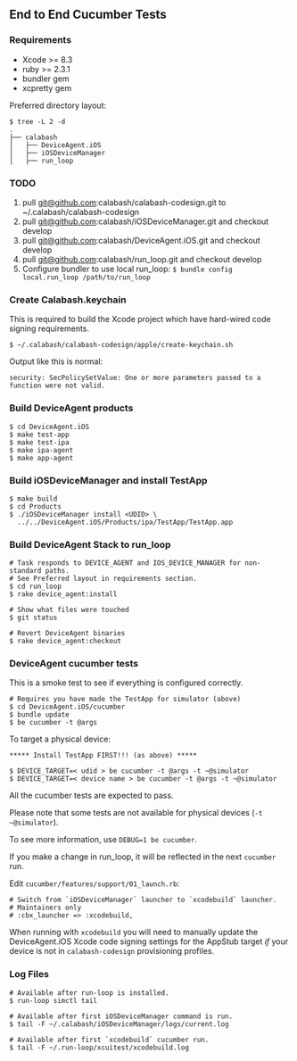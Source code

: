 ## End to End Cucumber Tests

### Requirements

* Xcode >= 8.3
* ruby >= 2.3.1
* bundler gem
* xcpretty gem

Preferred directory layout:

```
$ tree -L 2 -d
.
├── calabash
│   ├── DeviceAgent.iOS
│   ├── iOSDeviceManager
│   ├── run_loop
```

### TODO

1. pull git@github.com:calabash/calabash-codesign.git to ~/.calabash/calabash-codesign
2. pull git@github.com:calabash/iOSDeviceManager.git and checkout develop
3. pull git@github.com:calabash/DeviceAgent.iOS.git and checkout develop
4. pull git@github.com:calabash/run_loop.git and checkout develop
5. Configure bundler to use local run_loop: `$ bundle config local.run_loop /path/to/run_loop`

### Create Calabash.keychain

This is required to build the Xcode project which have hard-wired code signing requirements.

```
$ ~/.calabash/calabash-codesign/apple/create-keychain.sh
```

Output like this is normal:

```
security: SecPolicySetValue: One or more parameters passed to a function were not valid.
```

### Build DeviceAgent products

```
$ cd DeviceAgent.iOS
$ make test-app
$ make test-ipa
$ make ipa-agent
$ make app-agent
```

### Build iOSDeviceManager and install TestApp

```
$ make build
$ cd Products
$ ./iOSDeviceManager install <UDID> \
  ../../DeviceAgent.iOS/Products/ipa/TestApp/TestApp.app
```

### Build DeviceAgent Stack to run_loop

```
# Task responds to DEVICE_AGENT and IOS_DEVICE_MANAGER for non-standard paths.
# See Preferred layout in requirements section.
$ cd run_loop
$ rake device_agent:install

# Show what files were touched
$ git status

# Revert DeviceAgent binaries
$ rake device_agent:checkout
```

### DeviceAgent cucumber tests

This is a smoke test to see if everything is configured correctly.

```
# Requires you have made the TestApp for simulator (above)
$ cd DeviceAgent.iOS/cucumber
$ bundle update
$ be cucumber -t @args
```

To target a physical device:

```
***** Install TestApp FIRST!!! (as above) *****

$ DEVICE_TARGET=< udid > be cucumber -t @args -t ~@simulator
$ DEVICE_TARGET=< device name > be cucumber -t @args -t ~@simulator
```

All the cucumber tests are expected to pass.

Please note that some tests are not available for physical devices (`-t ~@simulator`).

To see more information, use `DEBUG=1 be cucumber`.

If you make a change in run_loop, it will be reflected in the next `cucumber` run.

Edit `cucumber/features/support/01_launch.rb`:

```
# Switch from `iOSDeviceManager` launcher to `xcodebuild` launcher.
# Maintainers only
# :cbx_launcher => :xcodebuild,
```

When running with `xcodebuild` you will need to manually update the
DeviceAgent.iOS Xcode code signing settings for the AppStub target
 _if_ your device is not in `calabash-codesign` provisioning profiles.

### Log Files

```
# Available after run-loop is installed.
$ run-loop simctl tail

# Available after first iOSDeviceManager command is run.
$ tail -F ~/.calabash/iOSDeviceManager/logs/current.log

# Available after first `xcodebuild` cucumber run.
$ tail -F ~/.run-loop/xcuitest/xcodebuild.log
```
